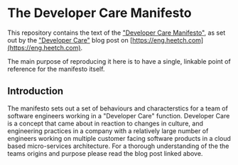 # The Developer Care Manifesto

This repository contains the text of the ["Developer Care Manifesto"](https://github.com/heetch/DeveloperCareManifesto/blob/master/Manifesto.md), as set out by the ["Developer Care"](https://eng.heetch.com/developer-care-3e22a4d7ff54) blog post on [https://eng.heetch.com](https://eng.heetch.com).

The main purpose of reproducing it here is to have a single, linkable point of reference for the manifesto itself.

## Introduction

The manifesto sets out a set of behaviours and characterstics for a
team of software engineers working in a "Developer Care" function.
Developer Care is a concept that came about in reaction to changes in
culture, and engineering practices in a company with a relatively
large number of engineers working on multiple customer facing software
products in a cloud based micro-services architecture.  For a thorough
understanding of the the teams origins and purpose please read the
blog post linked above.
